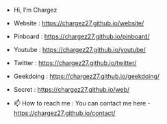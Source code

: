 - Hi, I’m Chargez
- Website : https://chargez27.github.io/website/
- Pinboard : https://chargez27.github.io/pinboard/
- Youtube : https://chargez27.github.io/youtube/
- Twitter : https://chargez27.github.io/twitter/
- Geekdoing : https://chargez27.github.io/geekdoing/
- Secret : https://chargez27.github.io/web/
 
- 📫 How to reach me : You can contact me here - https://chargez27.github.io/contact/
 

<!---
Chargez27/Chargez27 is a ✨ special ✨ repository because its `README.md` (this file) appears on your GitHub profile.
You can click the Preview link to take a look at your changes.
--->
